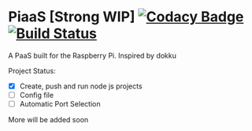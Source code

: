# PiaaS [Strong WIP] [![Codacy Badge](https://api.codacy.com/project/badge/Grade/033dce0002f642758d8f0634268f6813)](https://www.codacy.com/app/m.granderath/PiaaS?utm_source=github.com&amp;utm_medium=referral&amp;utm_content=magrandera/PiaaS&amp;utm_campaign=Badge_Grade) [![Build Status](https://travis-ci.org/magrandera/PiaaS.svg?branch=master)](https://travis-ci.org/magrandera/PiaaS)

A PaaS built for the Raspberry Pi. Inspired by dokku

Project Status:

- [x] Create, push and run node js projects
- [ ] Config file
- [ ] Automatic Port Selection

More will be added soon